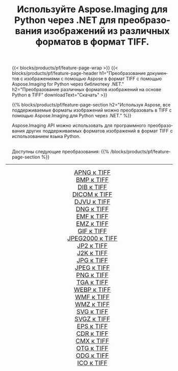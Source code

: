 ﻿---
title: Используйте Aspose.Imaging для Python через .NET для преобразования изображений из различных форматов в формат TIFF. 
weight: 3920
url: /ru/python-net/conversion/to/tiff/ 
lang: ru
langdirlevel: 2
locales: zh-hans,ja,it,ru,de,es,fr,nl,id,lt,pl,pt,vi,tr,ko,zh-hant,ar,hi,th,sv,cs,uk,he
description: Вы можете использовать Aspose.Imaging for Python через библиотеку .NET для преобразования различных форматов в формат TIFF.
---

{{< blocks/products/pf/feature-page-wrap >}}
{{< blocks/products/pf/feature-page-header h1="Преобразование документов с изображениями с помощью Aspose в формат TIFF с помощью Aspose.Imaging for Python через библиотеку .NET." h2="Преобразование различных форматов изображений на основе Python в TIFF" downloadText="Скачать" >}}


{{% blocks/products/pf/feature-page-section  h2="Используя Aspose, все поддерживаемые форматы изображений можно преобразовать в TIFF с помощью Aspose.Imaging для Python через .NET." %}}
<p align=justify>Aspose.Imaging API можно использовать для программного преобразования других поддерживаемых форматов изображений в формат TIFF с использованием языка Python.</p>
<br/>
Доступны следующие преобразования:
{{% /blocks/products/pf/feature-page-section %}}
<div class="container-fluid productfamilypage bg-gray">
    <div class="convertypes bg-gray agp-content section">
        <div class="container">
		<hr style="margin-left:-20px;"/>
		<div class="row other-converters" style="gap: 10px;font-size: 19px;text-align:center;">
		    <div class='col-md-2 other-converter remove-lp remove-rp'><a href="/imaging/ru/python-net/conversion/apng-to-tiff/" style="padding:15px;">APNG к TIFF</a></div>
<div class='col-md-2 other-converter remove-lp remove-rp'><a href="/imaging/ru/python-net/conversion/bmp-to-tiff/" style="padding:15px;">BMP к TIFF</a></div>
<div class='col-md-2 other-converter remove-lp remove-rp'><a href="/imaging/ru/python-net/conversion/dib-to-tiff/" style="padding:15px;">DIB к TIFF</a></div>
<div class='col-md-2 other-converter remove-lp remove-rp'><a href="/imaging/ru/python-net/conversion/dicom-to-tiff/" style="padding:15px;">DICOM к TIFF</a></div>
<div class='col-md-2 other-converter remove-lp remove-rp'><a href="/imaging/ru/python-net/conversion/djvu-to-tiff/" style="padding:15px;">DJVU к TIFF</a></div>
<div class='col-md-2 other-converter remove-lp remove-rp'><a href="/imaging/ru/python-net/conversion/dng-to-tiff/" style="padding:15px;">DNG к TIFF</a></div>
<div class='col-md-2 other-converter remove-lp remove-rp'><a href="/imaging/ru/python-net/conversion/emf-to-tiff/" style="padding:15px;">EMF к TIFF</a></div>
<div class='col-md-2 other-converter remove-lp remove-rp'><a href="/imaging/ru/python-net/conversion/emz-to-tiff/" style="padding:15px;">EMZ к TIFF</a></div>
<div class='col-md-2 other-converter remove-lp remove-rp'><a href="/imaging/ru/python-net/conversion/gif-to-tiff/" style="padding:15px;">GIF к TIFF</a></div>
<div class='col-md-2 other-converter remove-lp remove-rp'><a href="/imaging/ru/python-net/conversion/jpeg2000-to-tiff/" style="padding:15px;">JPEG2000 к TIFF</a></div>
<div class='col-md-2 other-converter remove-lp remove-rp'><a href="/imaging/ru/python-net/conversion/jp2-to-tiff/" style="padding:15px;">JP2 к TIFF</a></div>
<div class='col-md-2 other-converter remove-lp remove-rp'><a href="/imaging/ru/python-net/conversion/j2k-to-tiff/" style="padding:15px;">J2K к TIFF</a></div>
<div class='col-md-2 other-converter remove-lp remove-rp'><a href="/imaging/ru/python-net/conversion/jpg-to-tiff/" style="padding:15px;">JPG к TIFF</a></div>
<div class='col-md-2 other-converter remove-lp remove-rp'><a href="/imaging/ru/python-net/conversion/jpeg-to-tiff/" style="padding:15px;">JPEG к TIFF</a></div>
<div class='col-md-2 other-converter remove-lp remove-rp'><a href="/imaging/ru/python-net/conversion/png-to-tiff/" style="padding:15px;">PNG к TIFF</a></div>
<div class='col-md-2 other-converter remove-lp remove-rp'><a href="/imaging/ru/python-net/conversion/tga-to-tiff/" style="padding:15px;">TGA к TIFF</a></div>
<div class='col-md-2 other-converter remove-lp remove-rp'><a href="/imaging/ru/python-net/conversion/webp-to-tiff/" style="padding:15px;">WEBP к TIFF</a></div>
<div class='col-md-2 other-converter remove-lp remove-rp'><a href="/imaging/ru/python-net/conversion/wmf-to-tiff/" style="padding:15px;">WMF к TIFF</a></div>
<div class='col-md-2 other-converter remove-lp remove-rp'><a href="/imaging/ru/python-net/conversion/wmz-to-tiff/" style="padding:15px;">WMZ к TIFF</a></div>
<div class='col-md-2 other-converter remove-lp remove-rp'><a href="/imaging/ru/python-net/conversion/svg-to-tiff/" style="padding:15px;">SVG к TIFF</a></div>
<div class='col-md-2 other-converter remove-lp remove-rp'><a href="/imaging/ru/python-net/conversion/svgz-to-tiff/" style="padding:15px;">SVGZ к TIFF</a></div>
<div class='col-md-2 other-converter remove-lp remove-rp'><a href="/imaging/ru/python-net/conversion/eps-to-tiff/" style="padding:15px;">EPS к TIFF</a></div>
<div class='col-md-2 other-converter remove-lp remove-rp'><a href="/imaging/ru/python-net/conversion/cdr-to-tiff/" style="padding:15px;">CDR к TIFF</a></div>
<div class='col-md-2 other-converter remove-lp remove-rp'><a href="/imaging/ru/python-net/conversion/cmx-to-tiff/" style="padding:15px;">CMX к TIFF</a></div>
<div class='col-md-2 other-converter remove-lp remove-rp'><a href="/imaging/ru/python-net/conversion/otg-to-tiff/" style="padding:15px;">OTG к TIFF</a></div>
<div class='col-md-2 other-converter remove-lp remove-rp'><a href="/imaging/ru/python-net/conversion/odg-to-tiff/" style="padding:15px;">ODG к TIFF</a></div>
<div class='col-md-2 other-converter remove-lp remove-rp'><a href="/imaging/ru/python-net/conversion/ico-to-tiff/" style="padding:15px;">ICO к TIFF</a></div>
                </div>
        </div>
    </div>
</div>
<br/>

